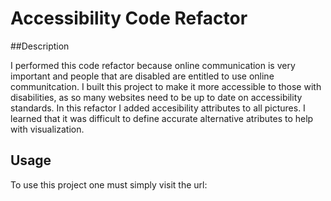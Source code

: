 # Accessibility Code Refactor

##Description

I performed this code refactor because online communication is very important and people that are disabled are entitled to use online communitcation. I built this project to make it more accessible to those with disabilities, as so many websites need to be up to date on accessibility standards. In this refactor I added accesibility attributes to all pictures. I learned that it was difficult to define accurate alternative atributes to help with visualization.

## Usage

To use this project one must simply visit the url:
